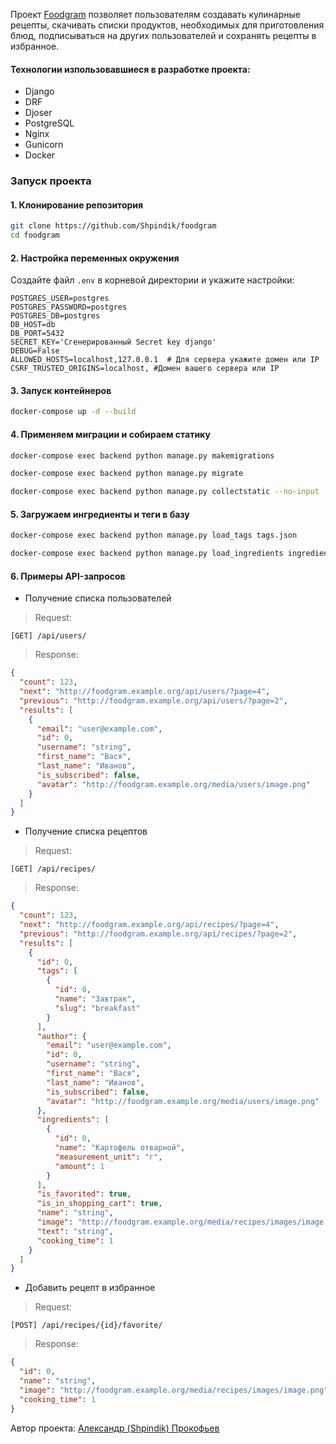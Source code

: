 Проект [Foodgram](https://foodgramya.webhop.me/) позволяет пользователям
создавать кулинарные рецепты, скачивать списки продуктов, необходимых для
приготовления блюд, подписываться на других пользователей и сохранять
рецепты в избранное.

#### Технологии изпользовавшиеся в разработке проекта:

- Django
- DRF
- Djoser
- PostgreSQL
- Nginx
- Gunicorn
- Docker

### Запуск проекта

#### 1. Клонирование репозитория

```bash
git clone https://github.com/Shpindik/foodgram
cd foodgram
```

#### 2. Настройка переменных окружения

Создайте файл `.env` в корневой директории и укажите настройки:

```
POSTGRES_USER=postgres
POSTGRES_PASSWORD=postgres
POSTGRES_DB=postgres
DB_HOST=db
DB_PORT=5432
SECRET_KEY='Сгенерированный Secret key django' 
DEBUG=False
ALLOWED_HOSTS=localhost,127.0.0.1  # Для сервера укажите домен или IP
CSRF_TRUSTED_ORIGINS=localhost, #Домен вашего сервера или IP
```

#### 3. Запуск контейнеров

```bash
docker-compose up -d --build
```

#### 4. Применяем миграции и собираем статику

```bash
docker-compose exec backend python manage.py makemigrations
```
```bash
docker-compose exec backend python manage.py migrate
```
```bash
docker-compose exec backend python manage.py collectstatic --no-input
```

#### 5. Загружаем ингредиенты и теги в базу

```bash
docker-compose exec backend python manage.py load_tags tags.json
```
```bash
docker-compose exec backend python manage.py load_ingredients ingredients.json
```

#### 6. Примеры API-запросов
- Получение списка пользователей
> Request:
```
[GET] /api/users/
```
> Response:
```json
{
  "count": 123,
  "next": "http://foodgram.example.org/api/users/?page=4",
  "previous": "http://foodgram.example.org/api/users/?page=2",
  "results": [
    {
      "email": "user@example.com",
      "id": 0,
      "username": "string",
      "first_name": "Вася",
      "last_name": "Иванов",
      "is_subscribed": false,
      "avatar": "http://foodgram.example.org/media/users/image.png"
    }
  ]
}
```
- Получение списка рецептов
> Request:
```
[GET] /api/recipes/
```
> Response:
```json
{
  "count": 123,
  "next": "http://foodgram.example.org/api/recipes/?page=4",
  "previous": "http://foodgram.example.org/api/recipes/?page=2",
  "results": [
    {
      "id": 0,
      "tags": [
        {
          "id": 0,
          "name": "Завтрак",
          "slug": "breakfast"
        }
      ],
      "author": {
        "email": "user@example.com",
        "id": 0,
        "username": "string",
        "first_name": "Вася",
        "last_name": "Иванов",
        "is_subscribed": false,
        "avatar": "http://foodgram.example.org/media/users/image.png"
      },
      "ingredients": [
        {
          "id": 0,
          "name": "Картофель отварной",
          "measurement_unit": "г",
          "amount": 1
        }
      ],
      "is_favorited": true,
      "is_in_shopping_cart": true,
      "name": "string",
      "image": "http://foodgram.example.org/media/recipes/images/image.png",
      "text": "string",
      "cooking_time": 1
    }
  ]
}
```
- Добавить рецепт в избранное
> Request:
```
[POST] /api/recipes/{id}/favorite/
```
> Response:
```json
{
  "id": 0,
  "name": "string",
  "image": "http://foodgram.example.org/media/recipes/images/image.png",
  "cooking_time": 1
}
```


Автор проекта: [Александр (Shpindik) Прокофьев](https://github.com/Shpindik)

